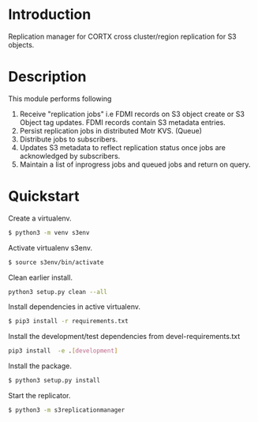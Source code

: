 # Introduction

Replication manager for CORTX cross cluster/region replication for S3 objects.

# Description

This module performs following
1. Receive "replication jobs" i.e FDMI records on S3 object create or S3 Object tag updates. FDMI records contain S3 metadata entries.
2. Persist replication jobs in distributed Motr KVS. (Queue)
3. Distribute jobs to subscribers.
4. Updates S3 metadata to reflect replication status once jobs are acknowledged by subscribers.
5. Maintain a list of inprogress jobs and queued jobs and return on query.

# Quickstart

Create a virtualenv.
```sh
$ python3 -m venv s3env
```

Activate virtualenv s3env.
```sh
$ source s3env/bin/activate
```

Clean earlier install.
```sh
python3 setup.py clean --all
```

Install dependencies in active virtualenv.
```sh
$ pip3 install -r requirements.txt
```

Install the development/test dependencies from devel-requirements.txt
```sh
pip3 install  -e .[development]
```

Install the package.
```sh
$ python3 setup.py install
```

Start the replicator.
```sh
$ python3 -m s3replicationmanager
```